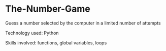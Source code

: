 # The-Number-Game
Guess a number selected by the computer in a limited number of attempts

Technology used: Python

Skills involved: functions, global variables, loops
